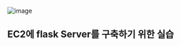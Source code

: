 ![image](https://github.com/20CHAE/server/assets/146057246/2dda6c7b-61eb-46b5-8763-cb7f5f63ac2f)
## EC2에 flask Server를 구축하기 위한 실습
